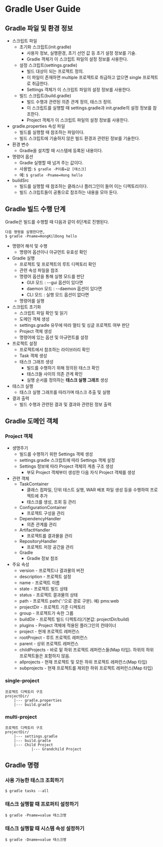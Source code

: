 # Gradle User Guide

## Gradle 파일 및 환경 정보

- 스크립트 파일
    - 초기화 스크립트(init.gradle)
        - 사용자 정보, 실행환경, 초기 선언 값 등 초기 설정 정보를 기술.
        - Gradle 객체가 이 스크립트 파일의 설정 정보를 사용한다.
    - 설정 스크립트(settings.gradle)
        - 빌드 대상이 되는 프로젝트 정의.
        - 이 파일이 존재하면 multiple 프로젝트로 취급하고 없으면 single 프로젝트로 취급한다.
        - Settings 객체가 이 스크립트 파일의 설정 정보를 사용한다.
    - 빌드 스크립트(build.gradle)
        - 빌드 수행과 관련된 의존 관계 정의, 태스크 정의.
        - 이 스크립트를 실행할 때 settings.gradle과 init.gradle의 설정 정보를 참조한다.
        - Project 객체가 이 스크립트 파일의 설정 정보를 사용한다.
- gradle.properties 속성 파일
    - 빌드를 실행할 때 참조하는 파일이다.
    - 빌드 스크립트에 기술하지 않은 빌드 환경과 관련된 정보를 기술한다.
- 환경 변수
    - Gradle을 설치할 때 시스템에 등록된 내용이다.
- 명령어 옵션
    - Gradle 실행할 때 넘겨 주는 값이다.
    - 사용법: `$ gradle -P이름=값 [태스크]`
    - 예: `$ gradle -Pname=Hong hello`
- buildSrc
    - 빌드를 실행할 때 참조하는 클래스나 플러그인이 들어 이는 디렉토리이다.
    - 빌드 스크립트들이 공통으로 참조하는 내용을 모아 둔다.

## Gradle 빌드 수행 단계

Gradle은 빌드를 수행할 때 다음과 같이 6단계로 진행된다.

```
다음 명령을 실행한다면,
$ gradle -Pname=HongKilDong hello
```

- 명령어 해석 및 수행
    - 명령어 옵션이나 아규먼트 유효성 확인
- Gradle 실행
    - 프로젝트 및 프로젝트의 루트 디렉토리 확인
    - 관련 속성 파일을 참조
    - 명령어 옵션을 통해 실행 모드를 판단
        - GUI 모드 : --gui 옵션이 있다면
        - daemon 모드 : --daemon 옵션이 있다면
        - CLI 모드 : 실행 모드 옵션이 없다면
    - 명령어를 실행
- 스크립트 초기화
    - 스크립트 파일 확인 및 읽기
    - 도메인 객체 생성
    - settings.gradle 유무에 따라 멀티 및 싱글 프로젝트 여부 판단
    - Project 객체 생성
    - 명령어에 있는 옵션 및 아규먼트를 설정
- 프로젝트 설정 
    - 프로젝트에서 참조하는 라이브러리 확인
    - Task 객체 생성
    - 태스크 그래프 생성
        - 빌드를 수행하기 위해 정의된 태스크 확인
        - 태스크들 사이의 의존 관계 확인
        - 실행 순서를 정의하는 **태스크 실행 그래프** 생성
- 태스크 실행
    - 태스크 실행 그래프를 따라가며 태스크 추출 및 실행 
- 결과 출력
    - 빌드 수행과 관련된 결과 및 결과와 관련된 정보 출력

## Gradle 도메인 객체

### Project 객체

- 생명주기
    - 빌드를 수행하기 위한 Settings 객체 생성
    - settings.gradle 스크립트에 따라 Settings 객체 설정
    - Settings 정보에 따라 Project 객체의 계층 구조 생성
        - 부모 Project 객체부터 생성한 다음 자식 Project 객체를 생성
- 관련 객체
    - TaskContainer
        - 클래스 컴파일, 단위 테스트 실행, WAR 배포 파일 생성 등을 수행하여 프로젝트에 추가
        - 태스크를 생성, 조회 등 관리
    - ConfigurationContainer
        - 프로젝트 구성을 관리
    - DependencyHandler
        - 의존 관계를 관리
    - ArtifactHandler
        - 프로젝트를 결과물을 관리
    - RepositoryHandler
        - 프로젝트 저장 공간을 관리
    - Gradle
        - Gradle 정보 참조
- 주요 속성
    - version - 프로젝트나 결과물의 버전
    - description - 프로젝트 설정
    - name - 프로젝트 이름 
    - state - 프로젝트 빌드 상태
    - status - 프로젝트 결과물의 상태
    - path - 프로젝트 path(':'으로 경로 구분). 예) pms:web
    - projectDir - 프로젝트 기준 디렉토리
    - group - 프로젝트가 속한 그룹
    - buildDir - 프로젝트 빌드 디렉토리(기본값: projectDir/build)
    - plugins - Project 객체에 적용된 플러그인의 컨테이너
    - project - 현재 프로젝트 레퍼런스
    - rootProject - 루트 프로젝트 레퍼런스
    - parent - 상위 프로젝트 레퍼런스
    - childProjects - 바로 밑 하위 프로젝트 레퍼런스들(Map 타입). 하위의 하위 프로젝트들은 포함하지 않음.
    - allprojects - 현재 프로젝트 및 모든 하위 프로젝트 레퍼런스(Map 타입)
    - subprojects - 현재 프로젝트를 제외한 하위 프로젝트 레퍼런스(Map 타입)

### single-project

```
프로젝트 디렉토리 구조
projectDir/ 
    |--- gradle.properties
    |--- build.gradle
```

### multi-project

```
프로젝트 디렉토리 구조
projectDir/ 
    |--- settings.gradle
    |--- build.gradle
    |--- Child Project
            |--- Grandchild Project
```

## Gradle 명령

### 사용 가능한 태스크 조회하기

```
$ gradle tasks --all
```

### 태스크 실행할 때 프로퍼티 설정하기

```
$ gradle -Pname=value 태스크명
```

### 태스크 실행할 때 시스템 속성 설정하기

```
$ gradle -Dname=value 태스크명
```



